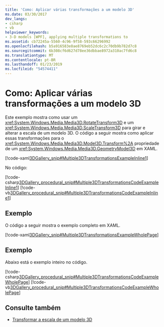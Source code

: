```yaml
---
title: 'Como: Aplicar várias transformações a um modelo 3D'
ms.date: 03/30/2017
dev_langs:
- csharp
- vb
helpviewer_keywords:
- 3-D models [WPF], applying multiple transformations to
ms.assetid: cb72245a-5560-4c96-9f58-593c66296992
ms.openlocfilehash: b5a916583e8ae8769eb52dc6c2c70db9b782d7c8
ms.sourcegitcommit: 6b308cf6d627d78ee36dbbae8972a310ac7fd6c8
ms.translationtype: MT
ms.contentlocale: pt-BR
ms.lasthandoff: 01/23/2019
ms.locfileid: "54574411"
---
```

# <a name="how-to-apply-multiple-transformations-to-a-3-d-model"></a>Como: Aplicar várias transformações a um modelo 3D
Este exemplo mostra como usar um <xref:System.Windows.Media.Media3D.RotateTransform3D> e um <xref:System.Windows.Media.Media3D.ScaleTransform3D> para girar e alterar a escala de um modelo 3D. O código a seguir mostra como aplicar essas transformações para o <xref:System.Windows.Media.Media3D.Model3D.Transform%2A> propriedade de um <xref:System.Windows.Media.Media3D.GeometryModel3D> em XAML.  
  
 [!code-xaml[3DGallery_snip#Multiple3DTransformationsExampleInline1](../../../../samples/snippets/csharp/VS_Snippets_Wpf/3DGallery_snip/CS/MultipleTransformationsExample.xaml#multiple3dtransformationsexampleinline1)]  
  
 No código:  
  
 [!code-csharp[3DGallery_procedural_snip#Multiple3DTransformationsCodeExampleInline1](../../../../samples/snippets/csharp/VS_Snippets_Wpf/3DGallery_procedural_snip/CSharp/MultipleTransformationsExample.cs#multiple3dtransformationscodeexampleinline1)]
 [!code-vb[3DGallery_procedural_snip#Multiple3DTransformationsCodeExampleInline1](../../../../samples/snippets/visualbasic/VS_Snippets_Wpf/3DGallery_procedural_snip/visualbasic/multipletransformationsexample.vb#multiple3dtransformationscodeexampleinline1)]  
  
## <a name="example"></a>Exemplo  
 O código a seguir mostra o exemplo completo em XAML.  
  
 [!code-xaml[3DGallery_snip#Multiple3DTransformationsExampleWholePage](../../../../samples/snippets/csharp/VS_Snippets_Wpf/3DGallery_snip/CS/MultipleTransformationsExample.xaml#multiple3dtransformationsexamplewholepage)]  
  
## <a name="example"></a>Exemplo  
 Abaixo está o exemplo inteiro no código.  
  
 [!code-csharp[3DGallery_procedural_snip#Multiple3DTransformationsCodeExampleWholePage](../../../../samples/snippets/csharp/VS_Snippets_Wpf/3DGallery_procedural_snip/CSharp/MultipleTransformationsExample.cs#multiple3dtransformationscodeexamplewholepage)]
 [!code-vb[3DGallery_procedural_snip#Multiple3DTransformationsCodeExampleWholePage](../../../../samples/snippets/visualbasic/VS_Snippets_Wpf/3DGallery_procedural_snip/visualbasic/multipletransformationsexample.vb#multiple3dtransformationscodeexamplewholepage)]  
  
## <a name="see-also"></a>Consulte também
- [Transformar a escala de um modelo 3D](../../../../docs/framework/wpf/graphics-multimedia/how-to-transform-the-scale-of-a-3-d-model.md)
